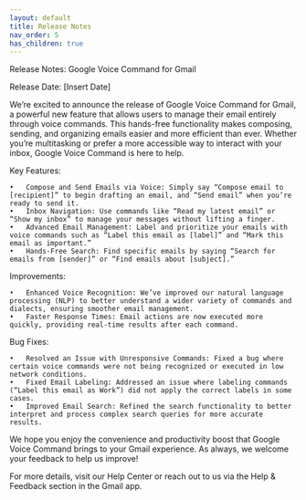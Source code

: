 ```yaml
---
layout: default
title: Release Notes
nav_order: 5
has_children: true
---
```


Release Notes: Google Voice Command for Gmail

Release Date: [Insert Date]

We’re excited to announce the release of Google Voice Command for Gmail, a powerful new feature that allows users to manage their email entirely through voice commands. This hands-free functionality makes composing, sending, and organizing emails easier and more efficient than ever. Whether you’re multitasking or prefer a more accessible way to interact with your inbox, Google Voice Command is here to help.

Key Features:

	•	Compose and Send Emails via Voice: Simply say “Compose email to [recipient]” to begin drafting an email, and “Send email” when you’re ready to send it.
	•	Inbox Navigation: Use commands like “Read my latest email” or “Show my inbox” to manage your messages without lifting a finger.
	•	Advanced Email Management: Label and prioritize your emails with voice commands such as “Label this email as [label]” and “Mark this email as important.”
	•	Hands-Free Search: Find specific emails by saying “Search for emails from [sender]” or “Find emails about [subject].”

Improvements:

	•	Enhanced Voice Recognition: We’ve improved our natural language processing (NLP) to better understand a wider variety of commands and dialects, ensuring smoother email management.
	•	Faster Response Times: Email actions are now executed more quickly, providing real-time results after each command.

Bug Fixes:

	•	Resolved an Issue with Unresponsive Commands: Fixed a bug where certain voice commands were not being recognized or executed in low network conditions.
	•	Fixed Email Labeling: Addressed an issue where labeling commands (“Label this email as Work”) did not apply the correct labels in some cases.
	•	Improved Email Search: Refined the search functionality to better interpret and process complex search queries for more accurate results.

We hope you enjoy the convenience and productivity boost that Google Voice Command brings to your Gmail experience. As always, we welcome your feedback to help us improve!

For more details, visit our Help Center or reach out to us via the Help & Feedback section in the Gmail app.